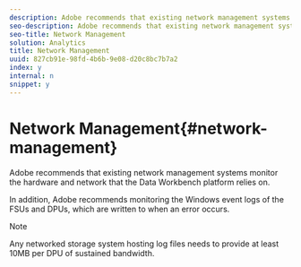 ```yaml
---
description: Adobe recommends that existing network management systems monitor the hardware and network that the Data Workbench platform relies on.
seo-description: Adobe recommends that existing network management systems monitor the hardware and network that the Data Workbench platform relies on.
seo-title: Network Management
solution: Analytics
title: Network Management
uuid: 827cb91e-98fd-4b6b-9e08-d20c8bc7b7a2
index: y
internal: n
snippet: y
---
```


# Network Management{#network-management}

Adobe recommends that existing network management systems monitor the hardware and network that the Data Workbench platform relies on.

 In addition, Adobe recommends monitoring the Windows event logs of the FSUs and DPUs, which are written to when an error occurs.

>[!NOTE]
>
>Any networked storage system hosting log files needs to provide at least 10MB per DPU of sustained bandwidth.

